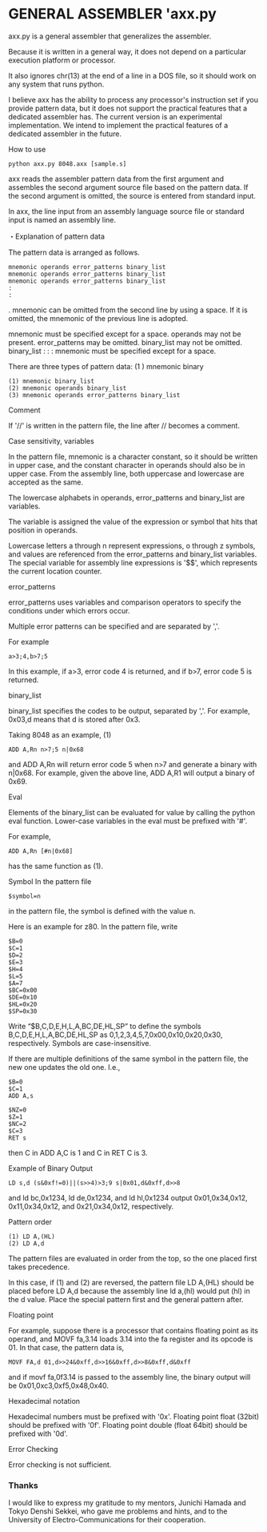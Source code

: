 # GENERAL ASSEMBLER 'axx.py

axx.py is a general assembler that generalizes the assembler.

Because it is written in a general way, it does not depend on a particular execution platform or processor.

It also ignores chr(13) at the end of a line in a DOS file, so it should work on any system that runs python.

I believe axx has the ability to process any processor's instruction set if you provide pattern data, but it does not support the practical features that a dedicated assembler has. The current version is an experimental implementation. We intend to implement the practical features of a dedicated assembler in the future.

How to use

`python axx.py 8048.axx [sample.s]`

axx reads the assembler pattern data from the first argument and assembles the second argument source file based on the pattern data. If the second argument is omitted, the source is entered from standard input.

In axx, the line input from an assembly language source file or standard input is named an assembly line.

・Explanation of pattern data

The pattern data is arranged as follows.

```
mnemonic operands error_patterns binary_list 
mnemonic operands error_patterns binary_list 
mnemonic operands error_patterns binary_list 
:
:
```
.
mnemonic can be omitted from the second line by using a space. If it is omitted, the mnemonic of the previous line is adopted.

mnemonic must be specified except for a space. operands may not be present. error_patterns may be omitted. binary_list may not be omitted. binary_list : : : mnemonic must be specified except for a space.

There are three types of pattern data: (1 ) mnemonic binary

```
(1) mnemonic binary_list
(2) mnemonic operands binary_list
(3) mnemonic operands error_patterns binary_list
```

Comment

If '//' is written in the pattern file, the line after // becomes a comment.

Case sensitivity, variables

In the pattern file, mnemonic is a character constant, so it should be written in upper case, and the constant character in operands should also be in upper case. From the assembly line, both uppercase and lowercase are accepted as the same.

The lowercase alphabets in operands, error_patterns and binary_list are variables.

The variable is assigned the value of the expression or symbol that hits that position in operands.

Lowercase letters a through n represent expressions, o through z symbols, and values are referenced from the error_patterns and binary_list variables. The special variable for assembly line expressions is '$$', which represents the current location counter.

error_patterns

error_patterns uses variables and comparison operators to specify the conditions under which errors occur.

Multiple error patterns can be specified and are separated by ','.

For example

```
a>3;4,b>7;5
```

In this example, if a>3, error code 4 is returned, and if b>7, error code 5 is returned.

binary_list

binary_list specifies the codes to be output, separated by ','. For example, 0x03,d means that d is stored after 0x3.

Taking 8048 as an example, (1)

```
ADD A,Rn n>7;5 n|0x68
```

and ADD A,Rn will return error code 5 when n>7 and generate a binary with n|0x68. For example, given the above line, ADD A,R1 will output a binary of 0x69.

Eval

Elements of the binary_list can be evaluated for value by calling the python eval function.
Lower-case variables in the eval must be prefixed with '#'.

For example,

```
ADD A,Rn [#n|0x68]
```
has the same function as (1).

Symbol
In the pattern file

```
$symbol=n
```

in the pattern file, the symbol is defined with the value n.

Here is an example for z80. In the pattern file, write

```
$B=0
$C=1
$D=2
$E=3
$H=4
$L=5
$A=7
$BC=0x00
$DE=0x10
$HL=0x20
$SP=0x30
```

Write “$B,C,D,E,H,L,A,BC,DE,HL,SP” to define the symbols B,C,D,E,H,L,A,BC,DE,HL,SP as 0,1,2,3,4,5,7,0x00,0x10,0x20,0x30, respectively. Symbols are case-insensitive.

If there are multiple definitions of the same symbol in the pattern file, the new one updates the old one. I.e.,

```
$B=0
$C=1
ADD A,s

$NZ=0
$Z=1
$NC=2
$C=3
RET s
```

then C in ADD A,C is 1 and C in RET C is 3.

Example of Binary Output

```
LD s,d (s&0xf!=0)||(s>>4)>3;9 s|0x01,d&0xff,d>>8
```

and ld bc,0x1234, ld de,0x1234, and ld hl,0x1234 output 0x01,0x34,0x12, 0x11,0x34,0x12, and 0x21,0x34,0x12, respectively.

Pattern order

```
(1) LD A,(HL)
(2) LD A,d
```

The pattern files are evaluated in order from the top, so the one placed first takes precedence.

In this case, if (1) and (2) are reversed, the pattern file LD A,(HL) should be placed before LD A,d because the assembly line ld a,(hl) would put (hl) in the d value. Place the special pattern first and the general pattern after.

Floating point

For example, suppose there is a processor that contains floating point as its operand, and MOVF fa,3.14 loads 3.14 into the fa register and its opcode is 01. In that case, the pattern data is,

```
MOVF FA,d 01,d>>24&0xff,d>>16&0xff,d>>8&0xff,d&0xff
```

and if movf fa,0f3.14 is passed to the assembly line, the binary output will be 0x01,0xc3,0xf5,0x48,0x40.

Hexadecimal notation

Hexadecimal numbers must be prefixed with '0x'.
Floating point float (32bit) should be prefixed with '0f'.
Floating point double (float 64bit) should be prefixed with '0d'.

Error Checking

Error checking is not sufficient.

### Thanks

I would like to express my gratitude to my mentors, Junichi Hamada and Tokyo Denshi Sekkei, who gave me problems and hints, and to the University of Electro-Communications for their cooperation.
